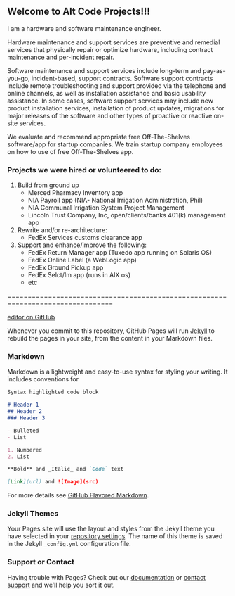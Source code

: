 ## Welcome to Alt Code Projects!!!
I am a hardware and software maintenance engineer.

Hardware maintenance and support services are preventive and remedial services that physically repair or optimize hardware, including contract maintenance and per-incident repair.

Software maintenance and support services include long-term and pay-as-you-go, incident-based, support contracts. Software support contracts include remote troubleshooting and support provided via the telephone and online channels, as well as installation assistance and basic usability assistance. In some cases, software support services may include new product installation services, installation of product updates, migrations for major releases of the software and other types of proactive or reactive on-site services. 

We evaluate and recommend appropriate free Off-The-Shelves software/app for startup companies. We train startup company employees on how to use of free Off-The-Shelves app. 

### Projects we were hired or volunteered to do:
1. Build from ground up 
    - Merced Pharmacy Inventory app
    - NIA Payroll app (NIA- National Irrigation Administration, Phil)
    - NIA Communal Irrigation System Project Management
    - Lincoln Trust Company, Inc, open/clients/banks 401(k) management app
2. Rewrite and/or re-architecture:
    - FedEx Services customs clearance app
3. Support and enhance/improve the following:
    - FedEx Return Manager app (Tuxedo app running on Solaris OS)
    - FedEx Online Label (a WebLogic app)
    - FedEx Ground Pickup app
    - FedEx Selct/Im app (runs in AIX os)
    - etc

================================================================================

[editor on GitHub](https://github.com/fredcpepito/fredcpepito.github.io/edit/master/README.md)

Whenever you commit to this repository, GitHub Pages will run [Jekyll](https://jekyllrb.com/) to rebuild the pages in your site, from the content in your Markdown files.

### Markdown

Markdown is a lightweight and easy-to-use syntax for styling your writing. It includes conventions for

```markdown
Syntax highlighted code block

# Header 1
## Header 2
### Header 3

- Bulleted
- List

1. Numbered
2. List

**Bold** and _Italic_ and `Code` text

[Link](url) and ![Image](src)
```

For more details see [GitHub Flavored Markdown](https://guides.github.com/features/mastering-markdown/).

### Jekyll Themes

Your Pages site will use the layout and styles from the Jekyll theme you have selected in your [repository settings](https://github.com/fredcpepito/fredcpepito.github.io/settings). The name of this theme is saved in the Jekyll `_config.yml` configuration file.

### Support or Contact

Having trouble with Pages? Check out our [documentation](https://help.github.com/categories/github-pages-basics/) or [contact support](https://github.com/contact) and we’ll help you sort it out.
